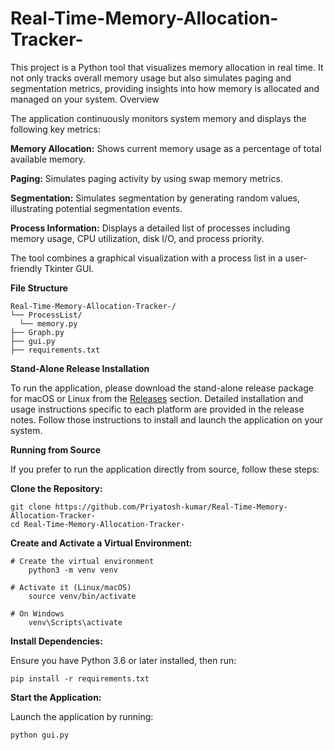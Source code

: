 # Real-Time-Memory-Allocation-Tracker-
This project is a Python tool that visualizes memory allocation in real time. It not only tracks overall memory usage but also simulates paging and segmentation metrics, providing insights into how memory is allocated and managed on your system.
Overview

The application continuously monitors system memory and displays the following key metrics:

**Memory Allocation:**
    Shows current memory usage as a percentage of total available memory.

**Paging:**
    Simulates paging activity by using swap memory metrics.

  **Segmentation:**
    Simulates segmentation by generating random values, illustrating potential segmentation events.

  **Process Information:**
    Displays a detailed list of processes including memory usage, CPU utilization, disk I/O, and process priority.

The tool combines a graphical visualization with a process list in a user-friendly Tkinter GUI.

**File Structure**

    Real-Time-Memory-Allocation-Tracker-/
    └── ProcessList/
      └── memory.py
    ├── Graph.py
    ├── gui.py
    ├── requirements.txt




**Stand-Alone Release Installation**

To run the application, please download the stand-alone release package for macOS or Linux from the [Releases](https://github.com/Priyatosh-kumar/Real-Time-Memory-Allocation-Tracker-/releases) section. Detailed installation and usage instructions specific to each platform are provided in the release notes. Follow those instructions to install and launch the application on your system.


**Running from Source**

If you prefer to run the application directly from source, follow these steps:

**Clone the Repository:**

    git clone https://github.com/Priyatosh-kumar/Real-Time-Memory-Allocation-Tracker-
    cd Real-Time-Memory-Allocation-Tracker-

**Create and Activate a Virtual Environment:**
```
# Create the virtual environment
    python3 -m venv venv

# Activate it (Linux/macOS)
    source venv/bin/activate

# On Windows
    venv\Scripts\activate

```
**Install Dependencies:**

Ensure you have Python 3.6 or later installed, then run:

    pip install -r requirements.txt

**Start the Application:**

Launch the application by running:

    python gui.py
